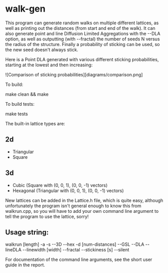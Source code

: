 walk-gen
========

This program can generate random walks on multiple different lattices, as well
as printing out the distances (from start and end of the walk). It can also
generate point and line Diffusion Limited Aggregations with the --DLA option, as
well as outputting (with --fractal) the number of seeds N versus the radius of
the structure. Finally a probability of sticking can be used, so the new seed
doesn't always stick.

Here is a Point DLA generated with various different sticking probabilities,
starting at the lowest and then increasing:

![Comparison of sticking probabilities][diagrams/comparison.png]

To build:

   make clean && make

To build tests:

   make tests

The built-in lattice types are:

2d
--

* Triangular
* Square

3d
--

* Cubic (Square with (0, 0, 1), (0, 0, -1) vectors)
* Hexagonal (Triangular with (0, 0, 1), (0, 0, -1) vectors)


New lattices can be added in the Lattice.h file, which is quite easy, although
unfortunately the program isn't general enough to know this from walkrun.cpp, so
you will have to add your own command line argument to tell the program to use
the lattice, sorry!


Usage string:
-------------

 walkrun [length] -a -s --3D --hex -d [num-distances] --GSL --DLA --lineDLA
 --linewidth [width] --fractal --stickiness [s] --silent

For documentation of the command line arguments, see the short user guide in the
report.

